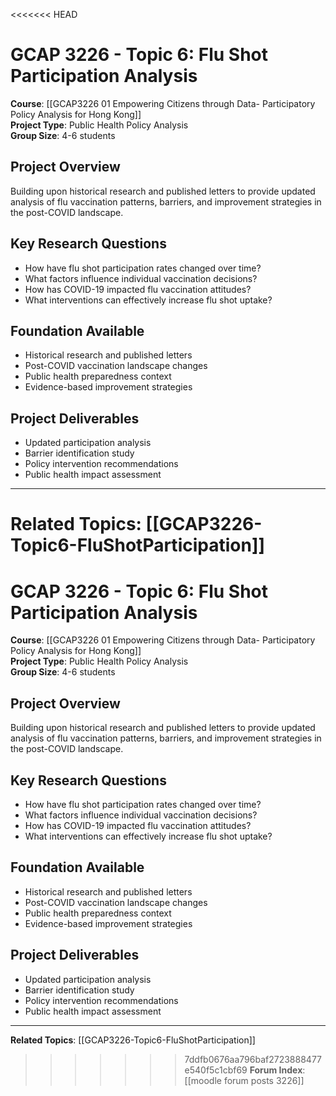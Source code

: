 <<<<<<< HEAD
# GCAP 3226 - Topic 6: Flu Shot Participation Analysis

**Course**: [[GCAP3226 01 Empowering Citizens through Data- Participatory Policy Analysis for Hong Kong]]  
**Project Type**: Public Health Policy Analysis  
**Group Size**: 4-6 students

## Project Overview
Building upon historical research and published letters to provide updated analysis of flu vaccination patterns, barriers, and improvement strategies in the post-COVID landscape.

## Key Research Questions
- How have flu shot participation rates changed over time?
- What factors influence individual vaccination decisions?
- How has COVID-19 impacted flu vaccination attitudes?
- What interventions can effectively increase flu shot uptake?

## Foundation Available
- Historical research and published letters
- Post-COVID vaccination landscape changes
- Public health preparedness context
- Evidence-based improvement strategies

## Project Deliverables
- Updated participation analysis
- Barrier identification study
- Policy intervention recommendations
- Public health impact assessment

---

**Related Topics**: [[GCAP3226-Topic6-FluShotParticipation]]  
=======
# GCAP 3226 - Topic 6: Flu Shot Participation Analysis

**Course**: [[GCAP3226 01 Empowering Citizens through Data- Participatory Policy Analysis for Hong Kong]]  
**Project Type**: Public Health Policy Analysis  
**Group Size**: 4-6 students

## Project Overview
Building upon historical research and published letters to provide updated analysis of flu vaccination patterns, barriers, and improvement strategies in the post-COVID landscape.

## Key Research Questions
- How have flu shot participation rates changed over time?
- What factors influence individual vaccination decisions?
- How has COVID-19 impacted flu vaccination attitudes?
- What interventions can effectively increase flu shot uptake?

## Foundation Available
- Historical research and published letters
- Post-COVID vaccination landscape changes
- Public health preparedness context
- Evidence-based improvement strategies

## Project Deliverables
- Updated participation analysis
- Barrier identification study
- Policy intervention recommendations
- Public health impact assessment

---

**Related Topics**: [[GCAP3226-Topic6-FluShotParticipation]]  
>>>>>>> 7ddfb0676aa796baf2723888477e540f5c1cbf69
**Forum Index**: [[moodle forum posts 3226]]